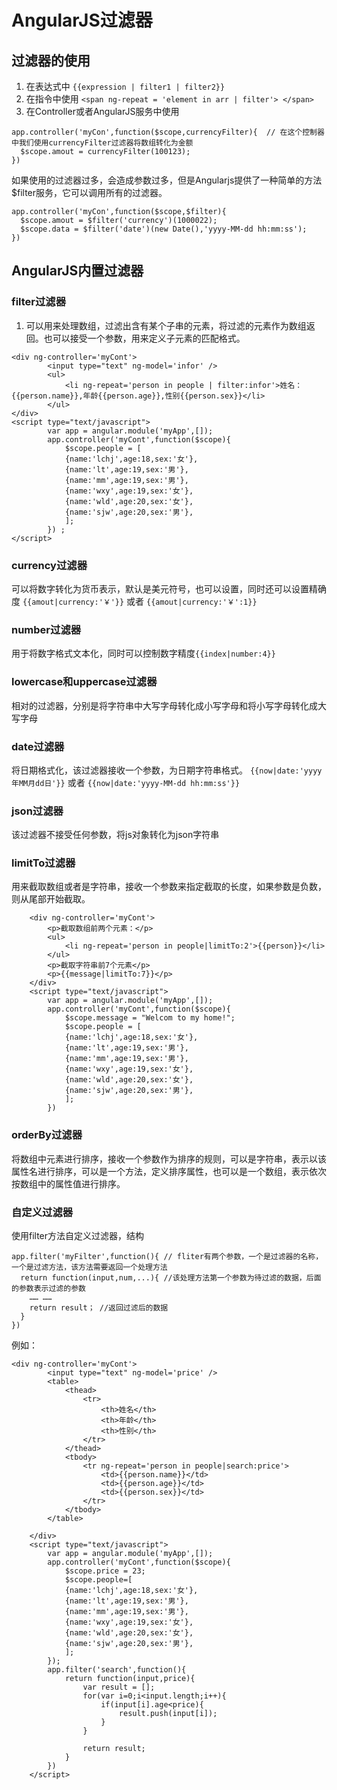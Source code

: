# AngularJS过滤器
## 过滤器的使用
1. 在表达式中 `{{expression | filter1 | filter2}}`
2. 在指令中使用 `<span ng-repeat = 'element in arr | filter'> </span>`
3. 在Controller或者AngularJS服务中使用
```
app.controller('myCon',function($scope,currencyFilter){  // 在这个控制器中我们使用currencyFilter过滤器将数组转化为金额
  $scope.amout = currencyFilter(100123); 
})
```
如果使用的过滤器过多，会造成参数过多，但是Angularjs提供了一种简单的方法$filter服务，它可以调用所有的过滤器。
```
app.controller('myCon',function($scope,$filter){
  $scope.amout = $filter('currency')(1000022);
  $scope.data = $filter('date')(new Date(),'yyyy-MM-dd hh:mm:ss');
})
```
## AngularJS内置过滤器
### filter过滤器
1. 可以用来处理数组，过滤出含有某个子串的元素，将过滤的元素作为数组返回。也可以接受一个参数，用来定义子元素的匹配格式。
```
<div ng-controller='myCont'>
		<input type="text" ng-model='infor' />
		<ul>
			<li ng-repeat='person in people | filter:infor'>姓名：{{person.name}},年龄{{person.age}},性别{{person.sex}}</li>
		</ul>
</div>
<script type="text/javascript">
		var app = angular.module('myApp',[]);
		app.controller('myCont',function($scope){
			$scope.people = [
			{name:'lchj',age:18,sex:'女'},
			{name:'lt',age:19,sex:'男'},
			{name:'mm',age:19,sex:'男'},
			{name:'wxy',age:19,sex:'女'},
			{name:'wld',age:20,sex:'女'},
			{name:'sjw',age:20,sex:'男'},
			];
		}) ;
</script>
```
### currency过滤器
可以将数字转化为货币表示，默认是美元符号，也可以设置，同时还可以设置精确度
`{{amout|currency:'￥'}}` 或者 `{{amout|currency:'￥':1}}`
### number过滤器
用于将数字格式文本化，同时可以控制数字精度`{{index|number:4}}`
### lowercase和uppercase过滤器
相对的过滤器，分别是将字符串中大写字母转化成小写字母和将小写字母转化成大写字母
### date过滤器
将日期格式化，该过滤器接收一个参数，为日期字符串格式。
`{{now|date:'yyyy年MM月dd日'}}` 或者 `{{now|date:'yyyy-MM-dd hh:mm:ss'}}`
### json过滤器
该过滤器不接受任何参数，将js对象转化为json字符串
### limitTo过滤器
用来截取数组或者是字符串，接收一个参数来指定截取的长度，如果参数是负数，则从尾部开始截取。
```
	<div ng-controller='myCont'>
		<p>截取数组前两个元素：</p>
		<ul>
			<li ng-repeat='person in people|limitTo:2'>{{person}}</li>
		</ul>
		<p>截取字符串前7个元素</p>
		<p>{{message|limitTo:7}}</p>
	</div>
	<script type="text/javascript"> 
		var app = angular.module('myApp',[]);
		app.controller('myCont',function($scope){
			$scope.message = "Welcom to my home!";
			$scope.people = [
			{name:'lchj',age:18,sex:'女'},
			{name:'lt',age:19,sex:'男'},
			{name:'mm',age:19,sex:'男'},
			{name:'wxy',age:19,sex:'女'},
			{name:'wld',age:20,sex:'女'},
			{name:'sjw',age:20,sex:'男'},
			];
		})
```
### orderBy过滤器
将数组中元素进行排序，接收一个参数作为排序的规则，可以是字符串，表示以该属性名进行排序，可以是一个方法，定义排序属性，也可以是一个数组，表示依次按数组中的属性值进行排序。
### 自定义过滤器
使用filter方法自定义过滤器，结构
```
app.filter('myFilter',function(){ // fliter有两个参数，一个是过滤器的名称，一个是过滤方法，该方法需要返回一个处理方法
  return function(input,num,...){ //该处理方法第一个参数为待过滤的数据，后面的参数表示过滤的参数
    …… ……
    return result； //返回过滤后的数据
  }
})
```
例如：
```
<div ng-controller='myCont'>
		<input type="text" ng-model='price' />
		<table>
			<thead>
				<tr>
					<th>姓名</th>
					<th>年龄</th>
					<th>性别</th>
				</tr>
			</thead>
			<tbody>
				<tr ng-repeat='person in people|search:price'>
					<td>{{person.name}}</td>
					<td>{{person.age}}</td>
					<td>{{person.sex}}</td>
				</tr>
			</tbody>
		</table>

	</div>
	<script type="text/javascript">
		var app = angular.module('myApp',[]);
		app.controller('myCont',function($scope){
			$scope.price = 23;
			$scope.people=[
			{name:'lchj',age:18,sex:'女'},
			{name:'lt',age:19,sex:'男'},
			{name:'mm',age:19,sex:'男'},
			{name:'wxy',age:19,sex:'女'},
			{name:'wld',age:20,sex:'女'},
			{name:'sjw',age:20,sex:'男'},
			];
		});
		app.filter('search',function(){
			return function(input,price){
				var result = [];
				for(var i=0;i<input.length;i++){
					if(input[i].age<price){
						result.push(input[i]);
					}
				}

				return result;
			}
		})
	</script>
```
